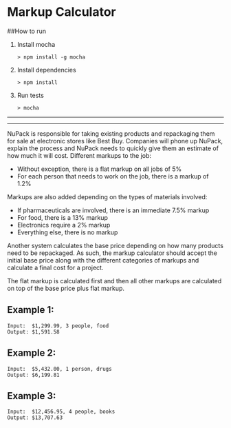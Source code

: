 Markup Calculator
===============

##How to run

1. Install mocha

    `> npm install -g mocha`

2. Install dependencies

    `> npm install`
 
3. Run tests

    `> mocha`




- - - -
- - - -
NuPack is responsible for taking existing products and repackaging them for sale at electronic stores like Best Buy. Companies will phone up NuPack, explain the process and NuPack needs to quickly give them an estimate of how much it will cost. Different markups to the job:

* Without exception, there is a flat markup on all jobs of 5%
* For each person that needs to work on the job, there is a markup of 1.2%

Markups are also added depending on the types of materials involved:

* If pharmaceuticals are involved, there is an immediate 7.5% markup
* For food, there is a 13% markup
* Electronics require a 2% markup
* Everything else, there is no markup

Another system calculates the base price depending on how many products need to be repackaged. As such, the markup calculator should accept the initial base price along with the different categories of markups and calculate a final cost for a project.

The flat markup is calculated first and then all other markups are calculated on top of the base price plus flat markup.

Example 1:
----------

    Input:  $1,299.99, 3 people, food
    Output: $1,591.58

Example 2:
----------

    Input:  $5,432.00, 1 person, drugs
    Output: $6,199.81

Example 3:
----------

    Input:  $12,456.95, 4 people, books
    Output: $13,707.63